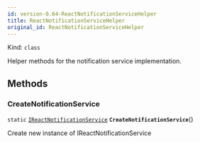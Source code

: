 ```yaml
---
id: version-0.64-ReactNotificationServiceHelper
title: ReactNotificationServiceHelper
original_id: ReactNotificationServiceHelper
---
```


Kind: `class`



Helper methods for the notification service implementation.



## Methods
### CreateNotificationService
`static` [`IReactNotificationService`](IReactNotificationService) **`CreateNotificationService`**()

Create new instance of IReactNotificationService




